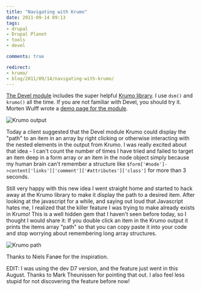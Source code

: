 ```yaml
---
title: "Navigating with Krumo"
date: 2011-09-14 09:13
tags:
- drupal
- Drupal Planet
- tools
- devel

comments: true

redirect:
- krumo/
- blog/2011/09/14/navigating-with-krumo/
---
```

[The Devel module](http://drupal.org/project/devel "Devel | drupal.org") includes the super helpful [Krumo library](http://krumo.sourceforge.net/). I use `dsm()` and `krumo()` all the time. If you are not familiar with Devel, you should try it. Morten Wulff wrote a [demo page for the module](https://ratatosk.backpackit.com/pub/1836982-debugging-drupal).

![Krumo output](/img/krumo.png "Krumo output")

Today a client suggested that the Devel module Krumo could display the "path" to an item in an array by right clicking or otherwise interacting with the nested elements in the output from Krumo. I was really excited about that idea - I can't count the number of times I have tried and failed to target an item deep in a form array or an item in the node object simply because my human brain can't remember a structure like `$form['#node']->content['links']['comment']['#attributes']['class']` for more than 3 seconds.

Still very happy with this new idea I went straight home and started to hack away at the Krumo library to make it display the path to a desired item. After looking at the javascript for a while, and saying out loud that Javascript hates me, I realized that the killer feature I was trying to make already exists in Krumo! This is a well hidden gem that I haven't seen before today, so I thought I would share it:
If you double click an item in the Krumo output it prints the items array "path" so that you can copy paste it into your code and stop worrying about remembering long array structures.

![Krumo path](/img/krumo_path.png "Krumo path")

Thanks to Niels Fanøe for the inspiration.

EDIT: I was using the dev D7 version, and the feature just went in this August. Thanks to Mark Theunissen for pointing that out. I also feel less stupid for not discovering the feature before now!
